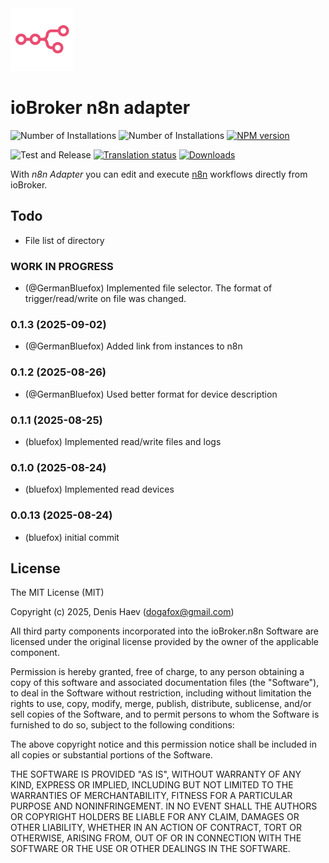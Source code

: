 <img src="admin/n8n.svg" width="100" height="100" />

# ioBroker n8n adapter

![Number of Installations](http://iobroker.live/badges/n8n-installed.svg)
![Number of Installations](http://iobroker.live/badges/n8n-stable.svg)
[![NPM version](http://img.shields.io/npm/v/iobroker.n8n.svg)](https://www.npmjs.com/package/iobroker.n8n)

![Test and Release](https://github.com/ioBroker/ioBroker.n8n/workflows/Test%20and%20Release/badge.svg)
[![Translation status](https://weblate.iobroker.net/widgets/adapters/-/n8n/svg-badge.svg)](https://weblate.iobroker.net/engage/adapters/?utm_source=widget)
[![Downloads](https://img.shields.io/npm/dm/iobroker.n8n.svg)](https://www.npmjs.com/package/iobroker.n8n)

With _n8n Adapter_ you can edit and execute [n8n](https://n8n.io/) workflows directly from ioBroker.

## Todo
- File list of directory

<!--
	Placeholder for the next version (at the beginning of the line):
	### **WORK IN PROGRESS**
-->
### **WORK IN PROGRESS**
* (@GermanBluefox) Implemented file selector. The format of trigger/read/write on file was changed.

### 0.1.3 (2025-09-02)
* (@GermanBluefox) Added link from instances to n8n

### 0.1.2 (2025-08-26)
* (@GermanBluefox) Used better format for device description

### 0.1.1 (2025-08-25)
* (bluefox) Implemented read/write files and logs

### 0.1.0 (2025-08-24)
* (bluefox) Implemented read devices

### 0.0.13 (2025-08-24)
* (bluefox) initial commit

## License
The MIT License (MIT)

Copyright (c) 2025, Denis Haev (dogafox@gmail.com)

All third party components incorporated into the ioBroker.n8n Software are licensed under the original license
provided by the owner of the applicable component.

Permission is hereby granted, free of charge, to any person obtaining a copy
of this software and associated documentation files (the "Software"), to deal
in the Software without restriction, including without limitation the rights
to use, copy, modify, merge, publish, distribute, sublicense, and/or sell
copies of the Software, and to permit persons to whom the Software is
furnished to do so, subject to the following conditions:

The above copyright notice and this permission notice shall be included in all
copies or substantial portions of the Software.

THE SOFTWARE IS PROVIDED "AS IS", WITHOUT WARRANTY OF ANY KIND, EXPRESS OR
IMPLIED, INCLUDING BUT NOT LIMITED TO THE WARRANTIES OF MERCHANTABILITY,
FITNESS FOR A PARTICULAR PURPOSE AND NONINFRINGEMENT. IN NO EVENT SHALL THE
AUTHORS OR COPYRIGHT HOLDERS BE LIABLE FOR ANY CLAIM, DAMAGES OR OTHER
LIABILITY, WHETHER IN AN ACTION OF CONTRACT, TORT OR OTHERWISE, ARISING FROM,
OUT OF OR IN CONNECTION WITH THE SOFTWARE OR THE USE OR OTHER DEALINGS IN THE
SOFTWARE.
